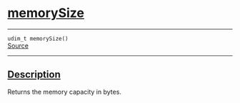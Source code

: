 
<h1 id="memory-size">
 <a href="#/api/device/memorySize" class="anchor">
   <span>memorySize</span>
  </a>
</h1>

<div class="signature">

<hr>

  <div class="definition-container">
    <div class="definition">
      <code><span class="token keyword">udim_t</span> memorySize()</code>
      <div class="flex-spacing"></div>
      <a href="https://github.com/libocca/occa/blob/6aadf694/include/occa/core/device.hpp#L317" target="_blank">Source</a>
    </div>
    
  </div>

  <hr>
</div>


<h2 id="description">
 <a href="#/api/device/memorySize?id=description" class="anchor">
   <span>Description</span>
  </a>
</h2>

Returns the memory capacity in bytes.

